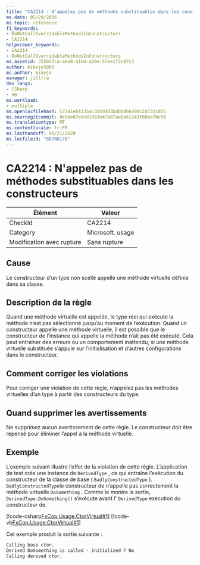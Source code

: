 ```yaml
---
title: "CA2214 : N'appelez pas de méthodes substituables dans les constructeurs"
ms.date: 05/29/2016
ms.topic: reference
f1_keywords:
- DoNotCallOverridableMethodsInConstructors
- CA2214
helpviewer_keywords:
- CA2214
- DoNotCallOverridableMethodsInConstructors
ms.assetid: 335b57ca-a6e8-41b4-a20e-57ee172c97c3
author: mikejo5000
ms.author: mikejo
manager: jillfra
dev_langs:
- CSharp
- VB
ms.workload:
- multiple
ms.openlocfilehash: 572a1eb4135ac3b5d483babbd66490c2a731c835
ms.sourcegitcommit: de98ed7edc81383e47b87ae6e61143fbbbe7bc56
ms.translationtype: MT
ms.contentlocale: fr-FR
ms.lasthandoff: 08/21/2020
ms.locfileid: "88708178"
---
```

# <a name="ca2214-do-not-call-overridable-methods-in-constructors"></a>CA2214 : N'appelez pas de méthodes substituables dans les constructeurs

|Élément|Valeur|
|-|-|
|CheckId|CA2214|
|Category|Microsoft. usage|
|Modification avec rupture|Sans rupture|

## <a name="cause"></a>Cause

Le constructeur d’un type non scellé appelle une méthode virtuelle définie dans sa classe.

## <a name="rule-description"></a>Description de la règle

Quand une méthode virtuelle est appelée, le type réel qui exécute la méthode n’est pas sélectionné jusqu’au moment de l’exécution. Quand un constructeur appelle une méthode virtuelle, il est possible que le constructeur de l’instance qui appelle la méthode n’ait pas été exécuté. Cela peut entraîner des erreurs ou un comportement inattendu, si une méthode virtuelle substituée s’appuie sur l’initialisation et d’autres configurations dans le constructeur.

## <a name="how-to-fix-violations"></a>Comment corriger les violations

Pour corriger une violation de cette règle, n’appelez pas les méthodes virtuelles d’un type à partir des constructeurs du type.

## <a name="when-to-suppress-warnings"></a>Quand supprimer les avertissements

Ne supprimez aucun avertissement de cette règle. Le constructeur doit être repensé pour éliminer l’appel à la méthode virtuelle.

## <a name="example"></a>Exemple

L’exemple suivant illustre l’effet de la violation de cette règle. L’application de test crée une instance de `DerivedType` , ce qui entraîne l’exécution du constructeur de la classe de base ( `BadlyConstructedType` ). `BadlyConstructedType`le constructeur de n’appelle pas correctement la méthode virtuelle `DoSomething` . Comme le montre la sortie, `DerivedType.DoSomething()` s’exécute avant l' `DerivedType` exécution du constructeur de.

[!code-csharp[FxCop.Usage.CtorVirtual#1](../code-quality/codesnippet/CSharp/ca2214-do-not-call-overridable-methods-in-constructors_1.cs)]
[!code-vb[FxCop.Usage.CtorVirtual#1](../code-quality/codesnippet/VisualBasic/ca2214-do-not-call-overridable-methods-in-constructors_1.vb)]

Cet exemple produit la sortie suivante :

```txt
Calling base ctor.
Derived DoSomething is called - initialized ? No
Calling derived ctor.
```

